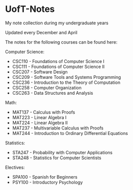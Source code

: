 # UofT-Notes
My note collection during my undergraduate years

Updated every December and April

The notes for the following courses can be found here:

Computer Science:
  - CSC110 - Foundations of Computer Science I
  - CSC111 - Foundations of Computer Science II
  - CSC207 - Software Design
  - CSC209 - Software Tools and Systems Programming
  - CSC236 - Introduction to the Theory of Computation
  - CSC258 - Computer Organization
  - CSC263 - Data Structures and Analysis

Math:
  - MAT137 - Calculus with Proofs
  - MAT223 - Linear Algebra I
  - MAT224 - Linear Algebra II
  - MAT237 - Multivariable Calculus with Proofs
  - MAT244 - Introduction to Ordinary Differential Equations

Statistics:
  - STA247 - Probability with Computer Applications
  - STA248 - Statistics for Computer Scientists

Electives:
  - SPA100 - Spanish for Beginners
  - PSY100 - Introductory Psychology
